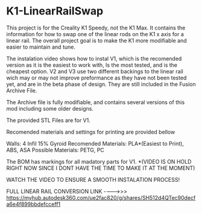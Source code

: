 # K1-LinearRailSwap
This project is for the Creality K1 Speedy, not the K1 Max. It contains the information for how to swap one of the linear rods on the K1 x axis for a linear rail. The overall project goal is to make the K1 more modifiable and easier to maintain and tune. 

The instalation video shows how to instal V1, which is the recomended version as it is the easiest to work with, Is the most tested, and is the cheapest option. V2 and V3 use two different backings to the linear rail wich may or may not improve preformance as they have not been tested yet, and are in the beta phase of design. They are still included in the Fusion Archive File. 

The Archive file is fully modifiable, and contains several versions of this mod including some older designs.

The provided STL Files are for V1.

Recomended materials and settings for printing are provided bellow

Walls: 4
Infil 15% Gyroid
Recomended Materials: PLA*(Easiest to Print), ABS, ASA
Possible Materials: PETG, PC

The BOM has markings for all madatory parts for V1.
 *(VIDEO IS ON HOLD RIGHT NOW SINCE I DONT HAVE THE TIME TO MAKE IT AT THE MOMENT)

WATCH THE VIDEO TO ENSURE A SMOOTH INSTALATION PROCESS!

FULL LINEAR RAIL CONVERSION LINK ---->>> https://myhub.autodesk360.com/ue2fac820/g/shares/SH512d4QTec90decfa6e4f899bbdefcceff1
